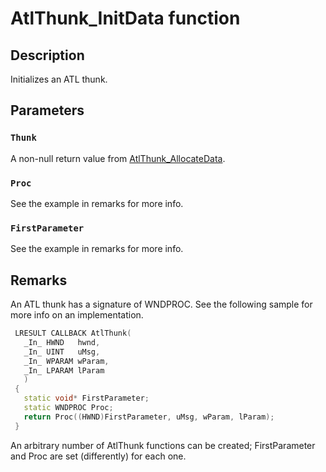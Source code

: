 # AtlThunk_InitData function

## Description

Initializes an ATL thunk.

## Parameters

### `Thunk`

A non-null return value from [AtlThunk_AllocateData](https://learn.microsoft.com/windows/desktop/api/atlthunk/nf-atlthunk-atlthunk_allocatedata).

### `Proc`

See the example in remarks for more info.

### `FirstParameter`

See the example in remarks for more info.

## Remarks

An ATL thunk has a signature of WNDPROC. See the following sample for more info on an implementation.

```cpp
 LRESULT CALLBACK AtlThunk(
   _In_ HWND   hwnd,
   _In_ UINT   uMsg,
   _In_ WPARAM wParam,
   _In_ LPARAM lParam
   )
 {
   static void* FirstParameter;
   static WNDPROC Proc;
   return Proc((HWND)FirstParameter, uMsg, wParam, lParam);
 }

```

An arbitrary number of AtlThunk functions can be created; FirstParameter and Proc are set (differently) for each one.
